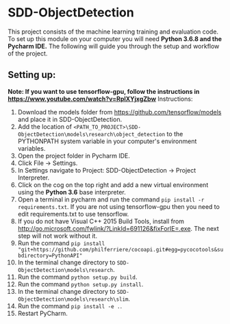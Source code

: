 # SDD-ObjectDetection



This project consists of the machine learning training and evaluation code. To set up this module on your computer you will need **Python 3.6.8 and the Pycharm IDE.**
The following  will guide you through the setup and workflow of the project.

## Setting up:
**Note: If you want to use tensorflow-gpu, follow the instructions in https://www.youtube.com/watch?v=RplXYjxgZbw**
Instructions:    
1. Download the models folder from https://github.com/tensorflow/models and place it in SDD-ObjectDetection.
2. Add the location of ```<PATH_TO_PROJECT>\SDD-ObjectDetection\models\research\object_detection``` to the PYTHONPATH system variable in your computer's environment variables.
3. Open the project folder in Pycharm IDE.
4. Click File -> Settings.
5. In Settings navigate to Project: SDD-ObjectDetection -> Project Interpreter.
6. Click on the cog on the top right and add a new virtual environment using the **Python 3.6** base interpreter.
7. Open a terminal in pycharm and run the command ```pip install -r requirements.txt```. If you are not using tensorflow-gpu then you need to edit requirements.txt to use tensorflow.
8. If you do not have Visual C++ 2015 Build Tools, install from http://go.microsoft.com/fwlink/?LinkId=691126&fixForIE=.exe. The next step will not work without it.
9. Run the command ```pip install "git+https://github.com/philferriere/cocoapi.git#egg=pycocotools&subdirectory=PythonAPI"```
10. In the terminal change directory to ```SDD-ObjectDetection\models\research```.
11. Run the command ```python setup.py build```.
12. Run the command ```python setup.py install```.
13. In the terminal change directory to ```SDD-ObjectDetection\models\research\slim```.
14. Run the command ```pip install -e .```.
15. Restart PyCharm.


